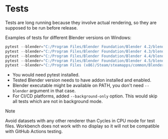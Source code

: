 <!-- SPDX-FileCopyrightText: 2025 Ivan Perevala <ivan95perevala@gmail.com>

SPDX-License-Identifier: GPL-3.0-or-later -->

# Tests

Tests are long running because they involve actual rendering, so they are supposed to be run before release.

Examples of tests for different Blender versions on Windows:

```powershell
pytest --blender="C:/Program Files/Blender Foundation/Blender 4.2/blender.exe" --repo=user_default
pytest --blender="C:/Program Files/Blender Foundation/Blender 4.3/blender.exe" --repo=user_default
pytest --blender="C:/Program Files/Blender Foundation/Blender 4.4/blender.exe" --repo=user_default
pytest --blender="C:/Program Files/Blender Foundation/Blender 4.5/blender.exe" --repo=user_default
pytest --blender="C:/Program Files (x86)/Steam/steamapps/common/Blender/blender.exe" --repo=user_default
```

* You would need pytest installed.
* Tested Blender version needs to have addon installed and enabled.
* Blender executable might be available on PATH, you don't need `--blender` argument in that case.
* For CI/CD platforms, added `--background-only` option. This would skip all tests which are not in background mode.

> [!NOTE]
> Avoid datasets with any other renderer than Cycles in CPU mode for test files. Workbench does not work with no display so it will not be compatible with GitHub Actions testing.
